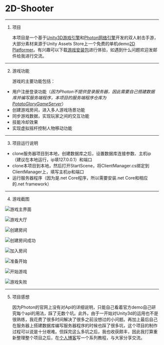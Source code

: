 # 2D-Shooter

---
1. 项目

    本项目是一个基于[Unity3D游戏引擎](https://unity3d.com/cn/)和[Photon网络引擎](https://www.photonengine.com/zh-CN/Photon)开发的双人射击手游，大部分素材来源于Unity Assets Store上一个免费的单机demo[2D Platformer](https://assetstore.unity.com/packages/essentials/tutorial-projects/2d-platformer-11228)。有兴趣可以下载[游戏安装包](http://download-1253364479.cosgz.myqcloud.com/PotatoGlory.apk)进行体验，如遇到什么问题欢迎发邮件给我进行交流。

---


2. 游戏功能

    游戏的主要功能包括：
* 用户注册登录功能（*因为Photon不提供登录服务器，因此需要自己搭建数据库并编写服务端程序，本项目的服务端程序仓库为[PotatoGloryGameServer](https://github.com/AsanCai/PotatoGloryGameServer)*）
* 创建游戏房间，进入多人游戏场景功能
* 同步游戏数据，实现玩家之间的交互功能
* 技能冷却效果
* 实现虚拟摇杆控制人物移动功能

---

3. 项目运行说明

* clone服务器项目到本地，创建数据库之后，设置数据库连接参数、主机ip（建议在本地运行，ip填127.0.0.1）和端口
* clone本项目到本地，然后打开StartScene，将ClientManager.cs绑定到ClientManager上，填写主机ip和端口
* 运行服务器程序（因为是.net Core程序，所以需要安装.net Core和相应的.net framework）


---

4. 游戏截图

![游戏主界面](https://github.com/AsanCai/2D-Shooter/raw/android/Images/img1.png)

![游戏大厅](https://github.com/AsanCai/2D-Shooter/raw/android/Images/img2.png)

![创建房间](https://github.com/AsanCai/2D-Shooter/raw/android/Images/img3.png)

![创建房间成功](https://github.com/AsanCai/2D-Shooter/raw/android/Images/img4.png)

![加入房间](https://github.com/AsanCai/2D-Shooter/raw/android/Images/img5.png)

![准备开始](https://github.com/AsanCai/2D-Shooter/raw/android/Images/img6.png)

![开始游戏](https://github.com/AsanCai/2D-Shooter/raw/android/Images/img7.png)

![游戏失败](https://github.com/AsanCai/2D-Shooter/raw/android/Images/img8.png)

---

5. 项目感想

    因为Photon的官网上没有对Api的详细说明，只能自己看着官方demo自己研究每个api的用法，踩了无数个坑。此外，由于一开始对Unity3d的运用也不是很熟练，我花费了很多时间解决了很多之前没想过的小问题。再加上最后自己在服务器上搭建数据库编写服务器程序的时候也踩了很多坑，这个项目的制作过程可以说是十分艰难。但踩完这么多坑之后，我也收获颇丰，因此我打算重新整理整个项目之后，在[个人博客](https://asancai.github.io/)写一个系列教程，与大家分享交流。


